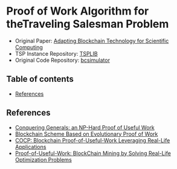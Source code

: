 # Proof of Work Algorithm for theTraveling Salesman Problem
- Original Paper: [Adapting Blockchain Technology for Scientific Computing](https://arxiv.org/pdf/1804.08230.pdf)
- TSP Instance Repository: [TSPLIB](http://comopt.ifi.uni-heidelberg.de/software/TSPLIB95/)
- Original Code Repository: [bcsimulator](https://bitbucket.org/davidliwei/bcsimulator/src/master/)

## Table of contents
* [References](#references)

## References
- [Conquering Generals: an NP-Hard Proof of Useful Work](https://pure.royalholloway.ac.uk/portal/files/39587484/Accepted_Manuscript.pdf)
- [Blockchain Scheme Based on Evolutionary Proof of Work](https://www.researchgate.net/publication/335063536_Blockchain_Scheme_Based_on_Evolutionary_Proof_of_Work)
- [COCP: Blockchain Proof-of-Useful-Work Leveraging Real-Life Applications](http://www.mi.sanu.ac.rs/~tanjad/BCCA2022_RC_5811.pdf)
- [Proof-of-Useful-Work: BlockChain Mining by Solving Real-Life Optimization Problems](https://www.mdpi.com/2073-8994/14/9/1831)